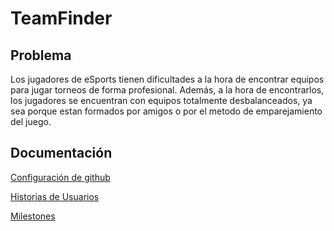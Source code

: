 # TeamFinder
## Problema

Los jugadores de eSports tienen dificultades a la hora de encontrar equipos para jugar torneos de forma profesional. Además, a la hora de encontrarlos, los jugadores se encuentran con equipos totalmente desbalanceados, ya sea porque estan formados por amigos o por el metodo de emparejamiento del juego.

## Documentación
[Configuración de github](./docs/conf.md)

[Historias de Usuarios](./docs/historiasUsuario.md)

[Milestones](./docs/milestones.md)

